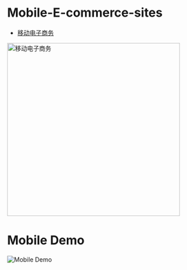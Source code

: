 # Mobile-E-commerce-sites
* [移动电子商务](https://mrmengj.github.io/mobile-e-commerce/)

<a href="https://mrmengj.github.io/mobile-e-commerce/index.html"><img width="400" alt="移动电子商务 " title="移动电子商务" src="https://ooo.0o0.ooo/2017/06/05/59356c707e089.png" /></a>
# Mobile Demo
![Mobile Demo](https://ooo.0o0.ooo/2017/06/20/59490ab4db13d.png "手机扫一扫")
